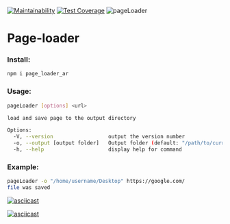 [![Maintainability](https://api.codeclimate.com/v1/badges/688226a1a74c6a155597/maintainability)](https://codeclimate.com/github/rexemtoxa/backend-project-lvl3/maintainability)  [![Test Coverage](https://api.codeclimate.com/v1/badges/688226a1a74c6a155597/test_coverage)](https://codeclimate.com/github/rexemtoxa/backend-project-lvl3/test_coverage) ![pageLoader](https://github.com/rexemtoxa/backend-project-lvl3/workflows/pageLoader/badge.svg?branch=master)


# Page-loader
### Install:
```bash
npm i page_loader_ar
```
### Usage:
```bash
pageLoader [options] <url>

load and save page to the output directory

Options:
  -V, --version                  output the version number
  -o, --output [output folder]   Output folder (default: "/path/to/current/directory")
  -h, --help                     display help for command
```
### Example:
```bash
pageLoader -o "/home/username/Desktop" https://google.com/
file was saved
```

[![asciicast](https://asciinema.org/a/wTUsWIiSYfuMgn6OjZw5Xl6hT.svg)](https://asciinema.org/a/wTUsWIiSYfuMgn6OjZw5Xl6hT?speed=2&theme=tango)

[![asciicast](https://asciinema.org/a/bIIQwPyHtXUW3GGqWiBf2OZ1N.svg)](https://asciinema.org/a/bIIQwPyHtXUW3GGqWiBf2OZ1N)